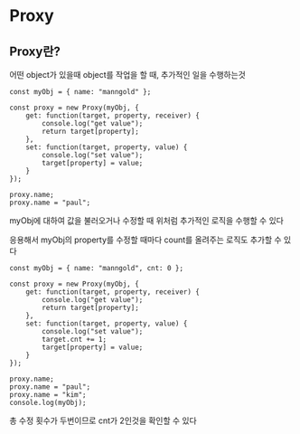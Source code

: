 # Proxy

## Proxy란?

어떤 object가 있을때 object를 작업을 할 때, 추가적인 일을 수행하는것

```
const myObj = { name: "manngold" };

const proxy = new Proxy(myObj, {
    get: function(target, property, receiver) {
        console.log("get value");
        return target[property];
    },
    set: function(target, property, value) {
        console.log("set value");
        target[property] = value;
    }
});

proxy.name;
proxy.name = "paul";
```

myObj에 대하여 값을 불러오거나 수정할 때 위처럼 추가적인 로직을 수행할 수 있다

응용해서 myObj의 property를 수정할 때마다 count를 올려주는 로직도 추가할 수 있다

```
const myObj = { name: "manngold", cnt: 0 };

const proxy = new Proxy(myObj, {
    get: function(target, property, receiver) {
        console.log("get value");
        return target[property];
    },
    set: function(target, property, value) {
        console.log("set value");
        target.cnt += 1;
        target[property] = value;
    }
});

proxy.name;
proxy.name = "paul";
proxy.name = "kim";
console.log(myObj);
```

총 수정 횟수가 두번이므로 cnt가 2인것을 확인할 수 있다
